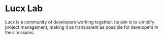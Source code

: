 # **Lucx Lab**

Lucx is a community of developers working together. Its aim is to simplify project management, making it as transparent as possible for developers in their missions.
